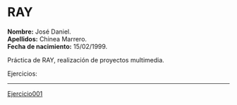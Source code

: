 # RAY

**Nombre:** José Daniel.  
**Apellidos:** Chinea Marrero.  
**Fecha de nacimiento:** 15/02/1999.  

Práctica de RAY, realización de proyectos multimedia.

Ejercicios:
***********

[Ejercicio001](Ejercicio001.md)
